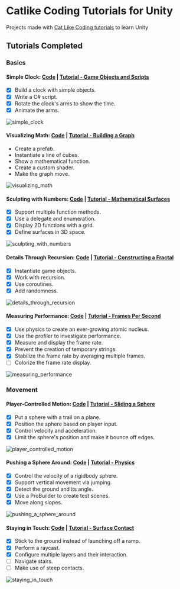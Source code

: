 # Catlike Coding Tutorials for Unity
Projects made with [Cat Like Coding tutorials](https://catlikecoding.com/unity/tutorials/) to learn Unity

## Tutorials Completed

### Basics

#### Simple Clock: [Code](Simple%20Clock) | [Tutorial - Game Objects and Scripts](https://catlikecoding.com/unity/tutorials/basics/game-objects-and-scripts/)

- [X] Build a clock with simple objects.
- [X] Write a C# script.
- [X] Rotate the clock's arms to show the time.
- [X] Animate the arms.

![simple_clock](images/simple_clock.gif)

#### Visualizing Math: [Code](Visualizing%20Math) | [Tutorial - Building a Graph](https://catlikecoding.com/unity/tutorials/basics/building-a-graph/)

- Create a prefab.
- Instantiate a line of cubes.
- Show a mathematical function.
- Create a custom shader.
- Make the graph move.

![visualizing_math](images/visualizing_math.gif)

#### Sculpting with Numbers: [Code](Sculpting%20with%20Numbers) | [Tutorial - Mathematical Surfaces](https://catlikecoding.com/unity/tutorials/basics/mathematical-surfaces/)

- [X] Support multiple function methods.
- [X] Use a delegate and enumeration.
- [X] Display 2D functions with a grid.
- [X] Define surfaces in 3D space.

![sculpting_with_numbers](images/sculpting_with_numbers.gif)

#### Details Through Recursion: [Code](Details%20Through%20Recursion) | [Tutorial - Constructing a Fractal](https://catlikecoding.com/unity/tutorials/constructing-a-fractal/)

- [X] Instantiate game objects.
- [X] Work with recursion.
- [X] Use coroutines.
- [X] Add randomness.

![details_through_recursion](images/details_through_recursion.gif)

#### Measuring Performance: [Code](Measuring%20Performance) | [Tutorial - Frames Per Second](https://catlikecoding.com/unity/tutorials/frames-per-second/)

- [X] Use physics to create an ever-growing atomic nucleus.
- [X] Use the profiler to investigate performance.
- [X] Measure and display the frame rate.
- [X] Prevent the creation of temporary strings.
- [X] Stabilize the frame rate by averaging multiple frames.
- [ ] Colorize the frame rate display.

![measuring_performance](images/measuring_performance.gif)

### Movement 

#### Player-Controlled Motion: [Code](Player-Controlled%20Motion) | [Tutorial - Sliding a Sphere](https://catlikecoding.com/unity/tutorials/movement/sliding-a-sphere/)

- [X] Put a sphere with a trail on a plane.
- [X] Position the sphere based on player input.
- [X] Control velocity and acceleration.
- [X] Limit the sphere's position and make it bounce off edges.

![player_controlled_motion](images/player_controlled_motion.gif)

#### Pushing a Sphere Around: [Code](Pushing%20a%20Sphere%20Around) | [Tutorial - Physics](https://catlikecoding.com/unity/tutorials/movement/physics/)

- [X] Control the velocity of a rigidbody sphere.
- [X] Support vertical movement via jumping.
- [X] Detect the ground and its angle.
- [X] Use a ProBuilder to create test scenes.
- [X] Move along slopes.

![pushing_a_sphere_around](images/pushing_a_sphere_around.gif)

#### Staying in Touch: [Code](Staying%20in%20Touch) | [Tutorial - Surface Contact](https://catlikecoding.com/unity/tutorials/movement/surface-contact/)

- [X] Stick to the ground instead of launching off a ramp.
- [X] Perform a raycast.
- [X] Configure multiple layers and their interaction.
- [ ] Navigate stairs.
- [ ] Make use of steep contacts.

![staying_in_touch](images/staying_in_touch.gif)
